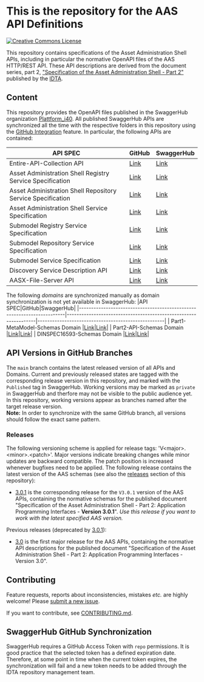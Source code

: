 # This is the repository for the AAS API Definitions

[![Creative Commons License](
https://licensebuttons.net/l/by/4.0/88x31.png
)](
https://creativecommons.org/licenses/by/4.0/
)

This repository contains specifications of the Asset Administration Shell APIs, including in particular the normative OpenAPI files of the AAS HTTP/REST API.
These API descriptions are derived from the document series, part 2,
["Specification of the Asset Administration Shell - Part 2"](
https://industrialdigitaltwin.org/en/content-hub/
) published by the [IDTA](https://industrialdigitaltwin.org/en/).



## Content
This repository provides the OpenAPI files published in the SwaggerHub organization [Plattform_i40](https://app.swaggerhub.com/search?owner=Plattform_i40).
All published SwaggerHub APIs are synchronized all the time with the respective folders in this repository using the [GitHub Integration](https://support.smartbear.com/swaggerhub/docs/integrations/github-sync.html) feature. In particular, the following APIs are contained:

|API SPEC|GitHub|SwaggerHub|
|-----------------------------------------------------------------------|-----------------------------------------------------------------|----------------------------------------------------|
| Entire-API-Collection API |[Link](./Entire-API-Collection/openapi.yaml)|[Link](https://app.swaggerhub.com/apis/Plattform_i40/Entire-API-Collection)|
| Asset Administration Shell Registry Service Specification|[Link](./AssetAdministrationShellRegistryServiceSpecification)|[Link](https://app.swaggerhub.com/apis/Plattform_i40/AssetAdministrationShellRegistryServiceSpecification)|
| Asset Administration Shell Repository Service Specification|[Link](./AssetAdministrationShellRepositoryServiceSpecification)|[Link](https://app.swaggerhub.com/apis/Plattform_i40/AssetAdministrationShellRepositoryServiceSpecification)|
| Asset Administration Shell Service Specification|[Link](./AssetAdministrationShellServiceSpecification)|[Link](https://app.swaggerhub.com/apis/Plattform_i40/AssetAdministrationShellServiceSpecification)|
| Submodel Registry Service Specification |[Link](./SubmodelRegistryServiceSpecification)|[Link](https://app.swaggerhub.com/apis/Plattform_i40/SubmodelRegistryServiceSpecification)|
| Submodel Repository Service Specification|[Link](./SubmodelRepositoryServiceSpecification)|[Link](https://app.swaggerhub.com/apis/Plattform_i40/SubmodelRepositoryServiceSpecification)|
| Submodel Service Specification|[Link](./SubmodelServiceSpecification)|[Link](https://app.swaggerhub.com/apis/Plattform_i40/SubmodelServiceSpecification)|
| Discovery Service Description API |[Link](./DiscoveryServiceDescription)|[Link](https://app.swaggerhub.com/apis/Plattform_i40/DiscoveryServiceDescription)|
| AASX-File-Server API |[Link](./AASX-File-Server/openapi.yaml)|[Link](https://app.swaggerhub.com/apis/Plattform_i40/AASX-File-Server)|

The following *domains* are synchronized manually as domain synchronization is not yet available in SwaggerHub:
|API SPEC|GitHub|SwaggerHub|
|------------------------------------------------------------------------|-----------------------------------------------------------------|----------------------------------------------------|
| Part1-MetaModel-Schemas Domain |[Link](./Part1-MetaModel-Schemas/openapi.yaml)|[Link](https://app.swaggerhub.com/domains/Plattform_i40/Part1-MetaModel-Schemas)|
| Part2-API-Schemas Domain |[Link](./Part2-API-Schemas/openapi.yaml)|[Link](https://app.swaggerhub.com/domains/Plattform_i40/Part2-API-Schemas)|
| DINSPEC16593-Schemas Domain |[Link](./DINSPEC16593-Schemas/openapi.yaml)|[Link](https://app.swaggerhub.com/domains/Plattform_i40/DINSPEC16593-Schemas)|

## API Versions in GitHub Branches

The `main` branch contains the latest released version of all APIs and Domains. Current and previously released states are tagged with the corresponding release version in this repository, and marked with the `Published` tag in SwaggerHub.
Working versions may be marked as `private` in SwaggerHub and therfore may not be visible to the public audience yet. In this repository, working versions appear as branches named after the target release version.  
**Note:** In order to synchronize with the same GitHub branch, all versions should follow the exact same pattern.

### Releases

The following versioning scheme is applied for release tags: 'V\<major>.\<minor>.\<patch>'. 
Major versions indicate breaking changes while minor updates are backward compatible.
The patch position is increased whenever bugfixes need to be applied. 
The following release contains the latest version of the AAS schemas (see also the [releases](https://github.com/admin-shell-io/aas-specs-api/releases) section of this repository):
* [3.0.1](https://github.com/admin-shell-io/aas-specs/releases/tag/V3.0.1) is the corresponding release for the `V3.0.1` version of the AAS APIs, containing the normative schemas for the published document "Specification of the Asset Administration Shell - Part 2: Application Programming Interfaces - **Version 3.0.1**". *Use this release if you want to work with the latest specified AAS version.*

Previous releases (deprecated by [3.0.1](https://github.com/admin-shell-io/aas-specs/releases/tag/V3.0.1)):
* [3.0](https://github.com/admin-shell-io/aas-specs/releases/tag/V3.0) is the first major release for the AAS APIs, containing the normative API descriptions for the published document "Specification of the Asset Administration Shell - Part 2: Application Programming Interfaces - Version 3.0".


## Contributing

Feature requests, reports about inconsistencies, mistakes *etc.* are highly
welcome! Please [submit a new issue](
https://github.com/admin-shell-io/aas-specs-api/issues/new/choose
).

If you want to contribute, see [CONTRIBUTING.md](CONTRIBUTING.md).



## SwaggerHub GitHub Synchronization

SwaggerHub requires a GitHub Access Token with `repo` permissions. It is good practice that the selected token has a defined expiration date. Therefore, at some point in time when the current token expires, the synchronization will fail and a new token needs to be added through the IDTA repository management team.
